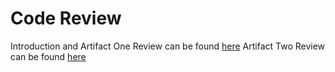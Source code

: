 # Code Review
Introduction and Artifact One Review can be found [here](https://youtu.be/MNbDwvWprhM)
Artifact Two Review can be found [here](https://youtu.be/ed9p4Jq6Fq0)
